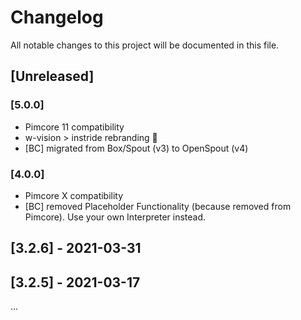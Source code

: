 # Changelog

All notable changes to this project will be documented in this file.

## [Unreleased]

### [5.0.0]

- Pimcore 11 compatibility
- w-vision > instride rebranding 🔄
- [BC] migrated from Box/Spout (v3) to OpenSpout (v4)

### [4.0.0]

- Pimcore X compatibility
- [BC] removed Placeholder Functionality (because removed from Pimcore). Use your own Interpreter instead.

## [3.2.6] - 2021-03-31
## [3.2.5] - 2021-03-17

...

